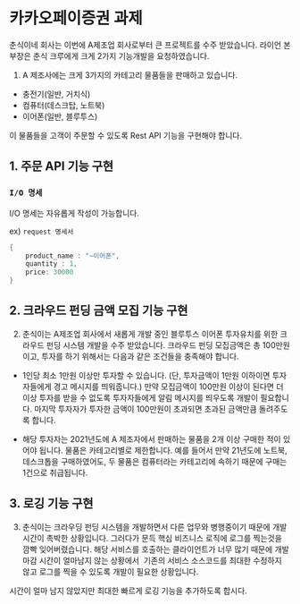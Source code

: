 # 카카오페이증권 과제 

춘식이네 회사는 이번에 A제조업 회사로부터 큰 프로젝트를 수주 받았습니다.
라이언 본부장은 춘식 크루에게 크게 2가지 기능개발을 요청하였습니다.


1. A 제조사에는 크게 3가지의 카테고리 물품들을 판매하고 있습니다. 

- 충전기(일반, 거치식)
- 컴퓨터(데스크탑, 노트북)
- 이어폰(일반, 블루투스)

이 물품들을 고객이 주문할 수 있도록 Rest API 기능을 구현해야 합니다.

## 1. 주문 API 기능 구현 

### `I/O 명세`

I/O 명세는 자유롭게 작성이 가능합니다.

ex) `request 명세서`

```kotlin
{
    product_name : "~이어폰",
    quantity : 1,
    price: 30000
}
```


## 2. 크라우드 펀딩 금액 모집 기능 구현



2. 춘식이는 A제조업 회사에서 새롭게 개발 중인 블루투스 이어폰 투자유치를 위한 크라우드 펀딩 시스템 개발을 수주 받았습니다. 크라우드 펀딩 모집금액은 총 100만원이고, 투자를 하기 위해서는 다음과 같은 조건들을 충족해야 합니다. 

- 1인당 최소 1만원 이상만 투자할 수 있습니다. (단, 투자금액이 1만원 이하이면 투자자들에게 경고 메시지를 띄워줍니다.) 만약 모집금액이 100만원 이상이 된다면 더 이상 투자를 받을 수 없도록 투자자들에게 알림 메시지를 띄우도록 개발이 필요합니다. 마지막 투자자가 투자한 금액이 100만원이 초과되면 초과된 금액만큼 돌려주도록 합니다.  

- 해당 투자자는 2021년도에 A 제조자에서 판매하는 물품을 2개 이상 구매한 적이 있어야 됩니다.
물품은 카테고리별로 제한합니다. 예를 들어서 만약 21년도에 노트북, 데스크톱을 구매하였어도, 두 물품은 컴퓨터라는 카테고리에 속하기 때문에 구매는 1건으로 취급됩니다. 

## 3. 로깅 기능 구현

3. 춘식이는 크라우딩 펀딩 시스템을 개발하면서  다른 업무와 병행중이기 때문에 개발 시간이 촉박한 상황입니다.  그러다가 문득 핵심 비즈니스 로직에 로그를 찍는것을 깜빡 잊어버렸습니다. 해당 서비스를 호출하는 클라이언트가 너무 많기 때문에 개발 마감 시간이 얼마남지 않는 상황에서  기존의 서비스 소스코드를 최대한 수정하지 않고 로그를 찍을 수 있도록 개발이 필요한 상황입니다.  

시간이 얼마 남지 않았지만 최대한 빠르게 로깅 기능을 추가하도록 합시다.

